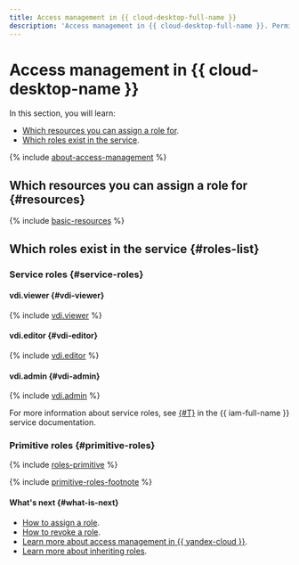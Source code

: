 ```yaml
---
title: Access management in {{ cloud-desktop-full-name }}
description: 'Access management in {{ cloud-desktop-full-name }}. Permissions are granted when assigning a role. You can assign a role for an organization, folder, or cloud: all permissions from a cloud or organization are inherited.'
---
```


# Access management in {{ cloud-desktop-name }}

In this section, you will learn:
* [Which resources you can assign a role for](#resources).
* [Which roles exist in the service](#roles-list).

{% include [about-access-management](../../_includes/iam/about-access-management.md) %}

## Which resources you can assign a role for {#resources}

{% include [basic-resources](../../_includes/iam/basic-resources-for-access-control.md) %}

## Which roles exist in the service {#roles-list}

### Service roles {#service-roles}

#### vdi.viewer {#vdi-viewer}

{% include [vdi.viewer](../../_roles/vdi/viewer.md) %}

#### vdi.editor {#vdi-editor}

{% include [vdi.editor](../../_roles/vdi/editor.md) %}

#### vdi.admin {#vdi-admin}

{% include [vdi.admin](../../_roles/vdi/admin.md) %}

For more information about service roles, see [{#T}](../../iam/concepts/access-control/roles.md) in the {{ iam-full-name }} service documentation.

### Primitive roles {#primitive-roles}

{% include [roles-primitive](../../_includes/roles-primitive.md) %}

{% include [primitive-roles-footnote](../../_includes/primitive-roles-footnote.md) %}

#### What's next {#what-is-next}

* [How to assign a role](../../iam/operations/roles/grant.md).
* [How to revoke a role](../../iam/operations/roles/revoke.md).
* [Learn more about access management in {{ yandex-cloud }}](../../iam/concepts/access-control/index.md).
* [Learn more about inheriting roles](../../resource-manager/concepts/resources-hierarchy.md#access-rights-inheritance).
